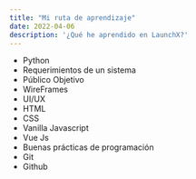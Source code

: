 ```yaml
---
title: "Mi ruta de aprendizaje"
date: 2022-04-06
description: '¿Qué he aprendido en LaunchX?'
---
```


- Python
- Requerimientos de un sistema
- Público Objetivo
- WireFrames
- UI/UX
- HTML
- CSS
- Vanilla Javascript
- Vue Js
- Buenas prácticas de programación
- Git
- Github
